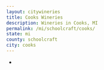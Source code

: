 ```yaml
---
layout: citywineries
title: Cooks Wineries
description: Wineries in Cooks, MI
permalink: /mi/schoolcraft/cooks/
state: mi
county: schoolcraft
city: cooks
---
```

-
